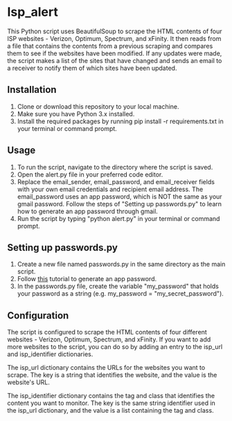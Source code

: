 # Isp_alert

This Python script uses BeautifulSoup to scrape the HTML contents of four ISP websites - Verizon, Optimum, Spectrum, and xFinity. It then reads from a file that contains the contents from a previous scraping and compares them to see if the websites have been modified. If any updates were made, the script makes a list of the sites that have changed and sends an email to a receiver to notify them of which sites have been updated.

## Installation
1. Clone or download this repository to your local machine.
2. Make sure you have Python 3.x installed.
3. Install the required packages by running pip install -r requirements.txt in your terminal or command prompt.

## Usage
1. To run the script, navigate to the directory where the script is saved.
2. Open the alert.py file in your preferred code editor.
3. Replace the email_sender, email_password, and email_receiver fields with your own email credentials and recipient email address. The email_password uses an app password, which is NOT the same as your gmail password. Follow the steps of "Setting up passwords.py" to learn how to generate an app password through gmail.
4. Run the script by typing "python alert.py" in your terminal or command prompt.


## Setting up passwords.py
1. Create a new file named passwords.py in the same directory as the main script.
2. Follow [this](https://www.youtube.com/watch?v=zxFXnLEmnb4&ab_channel=CodeWithTomi) tutorial to generate an app password.
3. In the passwords.py file, create the variable "my_password" that holds your password as a string (e.g. my_password = "my_secret_password").


## Configuration
The script is configured to scrape the HTML contents of four different websites - Verizon, Optimum, Spectrum, and xFinity. If you want to add more websites to the script, you can do so by adding an entry to the isp_url and isp_identifier dictionaries.

The isp_url dictionary contains the URLs for the websites you want to scrape. The key is a string that identifies the website, and the value is the website's URL.

The isp_identifier dictionary contains the tag and class that identifies the content you want to monitor. The key is the same string identifier used in the isp_url dictionary, and the value is a list containing the tag and class.
